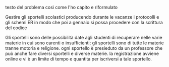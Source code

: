 testo del problema così come l'ho capito e riformulato

Gestire gli sportelli scolastici producendo durante le vacanze i protocolli e gli schemi ER in modo che poi a gennaio si possa procedere con la scrittura del codice

Gli sportelli sono delle possibilità date agli studenti di recuperare nelle varie materie in cui sono carenti o insufficienti;
gli sportelli sono di tutte le materie tranne motoria e religione.
ogni sportello è presieduto da un professore che può anche fare diversi sportelli e diverse materie.
la registrazione avviene online e vi è un limite di tempo e quantita per iscriversi a tale sportello.
